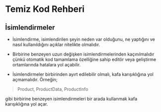 # Temiz Kod Rehberi

## İsimlendirmeler
- İsimlendirme, isimlendirilen şeyin neden var olduğunu, ne yaptığını ve nasıl kullanıldığını açıklar nitelikte olmalıdır.

- Birbirine benzeyen uzun değişken isimlendirmelerinden kaçınılmalıdır çünkü otomatik kod tamamlama özelliğine sahip editör veya geliştirme ortamlarında hatalara yol açabilir.

- İsimlendirmeler birbirinden ayırt edilebilir olmalı, kafa karışıklığına yol açmamalıdır. Örneğin;
> Product, ProductData, ProductInfo

gibi birbirine benzeyen isimlendirmeleri bir arada kullanmak kafa karışıklığına yol açar.